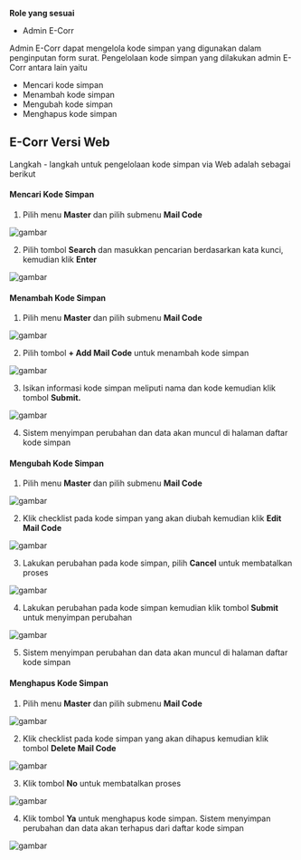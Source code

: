 **Role yang sesuai**

- Admin E-Corr

Admin E-Corr dapat mengelola kode simpan yang digunakan dalam penginputan form surat. Pengelolaan kode simpan yang dilakukan admin E-Corr antara lain yaitu

- Mencari kode simpan
- Menambah kode simpan
- Mengubah kode simpan
- Menghapus kode simpan

## **E-Corr Versi Web**

Langkah - langkah untuk pengelolaan kode simpan via Web adalah sebagai berikut

#### **Mencari Kode Simpan**

1.    Pilih menu **Master** dan pilih submenu **Mail Code**

![gambar](DataMaster/SC_DataMaster/02DM18.png)

2.    Pilih tombol **Search** dan masukkan pencarian berdasarkan kata kunci, kemudian klik **Enter**

![gambar](DataMaster/SC_DataMaster/02DM19.png)

#### **Menambah Kode Simpan**

1.    Pilih menu **Master** dan pilih submenu **Mail Code**

![gambar](DataMaster/SC_DataMaster/02DM20.png)

2.    Pilih tombol **+ Add Mail Code** untuk menambah kode simpan

![gambar](DataMaster/SC_DataMaster/02DM21.png)

3.    Isikan informasi kode simpan meliputi nama dan kode kemudian klik tombol **Submit.**

![gambar](DataMaster/SC_DataMaster/02DM22.png)

4.    Sistem menyimpan perubahan dan data akan muncul di halaman daftar kode simpan


#### **Mengubah Kode Simpan**

1.    Pilih menu **Master** dan pilih submenu **Mail Code**

![gambar](DataMaster/SC_DataMaster/02DM23.png)

2.	  Klik checklist pada kode simpan yang akan diubah kemudian klik **Edit Mail Code**

![gambar](DataMaster/SC_DataMaster/02DM24.png)

3.    Lakukan perubahan pada kode simpan, pilih **Cancel** untuk membatalkan proses

![gambar](DataMaster/SC_DataMaster/02DM25.png)

4.    Lakukan perubahan pada kode simpan kemudian klik tombol **Submit** untuk menyimpan perubahan

![gambar](DataMaster/SC_DataMaster/02DM26.png)

5.	  Sistem menyimpan perubahan dan data akan muncul di halaman daftar kode simpan


####  **Menghapus Kode Simpan**

1.    Pilih menu **Master** dan pilih submenu **Mail Code**

![gambar](DataMaster/SC_DataMaster/02DM27.png)

2.    Klik checklist pada kode simpan yang akan dihapus kemudian klik tombol **Delete Mail Code**

![gambar](DataMaster/SC_DataMaster/02DM28.png)

3.	  Klik tombol **No** untuk membatalkan proses

![gambar](DataMaster/SC_DataMaster/02DM29.png)

4.    Klik tombol **Ya** untuk menghapus kode simpan. Sistem menyimpan perubahan dan data akan terhapus dari daftar kode simpan

![gambar](DataMaster/SC_DataMaster/02DM30.png)
